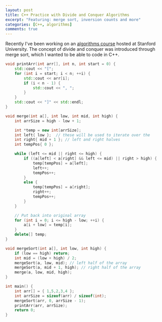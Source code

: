 ```yaml
---
layout: post
title: C++ Practice with Divide and Conquer Algorithms
excerpt: "Featuring: merge sort, inversion counts and more"
categories: [C++, algorithms]
comments: true
---
```


Recently I've been working on an [algorithms course](https://lagunita.stanford.edu/courses/course-v1:Engineering+Algorithms1+SelfPaced/info) hosted at Stanford University. The concept of divide and conquer was introduced through merge sort, which I wanted to be able to code in C++. 

~~~ cpp
void printArr(int arr[], int n, int start = 0) {
	std::cout << "[";
	for (int i = start; i < n; ++i) {
		std::cout << arr[i];
		if (i < n - 1) {
			std::cout << ", ";
		}
	}
	std::cout << "]" << std::endl;
}

void merge(int a[], int low, int mid, int high) {
	int arrSize = high - low + 1;

	int *temp = new int[arrSize];
	int left{ low };  // these will be used to iterate over the
	int right{ mid + 1 }; // left and right halves
	int tempPos{ 0 };

	while (left <= mid || right <= high) {
		if ((a[left] < a[right] && left <= mid) || right > high) {
			temp[tempPos] = a[left];
			left++;
			tempPos++;
		}
		else {
			temp[tempPos] = a[right];
			right++;
			tempPos++;
		}
	}

	// Put back into original array
	for (int i = 0; i <= high - low; ++i) {
		a[i + low] = temp[i];
	}
	delete[] temp;
}

void mergeSort(int a[], int low, int high) {
	if (low == high) return; 
	int mid = (low + high) / 2;
	mergeSort(a, low, mid); // left half of the array
	mergeSort(a, mid + 1, high); // right half of the array
	merge(a, low, mid, high);
}

int main() {
	int arr[] = { 1,5,2,3,4 };
	int arrSize = sizeof(arr) / sizeof(int);
	mergeSort(arr, 0, arrSize - 1);
	printArr(arr, arrSize);
	return 0;
}
~~~
